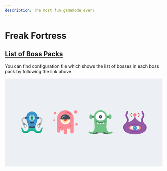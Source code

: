```yaml
---
description: The most fun gamemode ever?
---
```


# Freak Fortress

## [List of Boss Packs](https://github.com/TitanTF/Internal-Data/blob/master/ff2_characters.cfg​)

You can find configuration file which shows the list of bosses in each boss pack by following the link above.

![](../.gitbook/assets/freaks.png)


